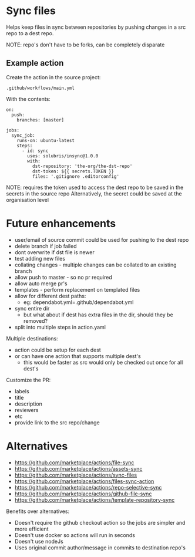 # Sync files

Helps keep files in sync between repositories by pushing changes in a src repo to a dest repo.

NOTE: repo's don't have to be forks, can be completely disparate

## Example action

Create the action in the source project:

    .github/workflows/main.yml

With the contents:

    on:
      push:
        branches: [master]
    
    jobs:
      sync_job:
        runs-on: ubuntu-latest
        steps:
          - id: sync
            uses: solubris/insync@1.0.0
            with:
              dst-repository: 'the-org/the-dst-repo'
              dst-token: ${{ secrets.TOKEN }}
              files: '.gitignore .editorconfig'

NOTE: requires the token used to access the dest repo to be saved in the secrets in the source repo
Alternatively, the secret could be saved at the organisation level

# Future enhancements

- user/email of source commit could be used for pushing to the dest repo
- delete branch if job failed
- dont overwrite if dst file is newer
- test adding new files
- collating changes - multiple changes can be collated to an existing branch
- allow push to master - so no pr required
- allow auto merge pr's
- templates - perform replacement on templated files
- allow for different dest paths:
  - eg: dependabot.yml=.github/dependabot.yml
- sync entire dir
  - but what about if dest has extra files in the dir, should they be removed?
- split into multiple steps in action.yaml

Multiple destinations:
- action could be setup for each dest
- or can have one action that supports multiple dest's
  - this would be faster as src would only be checked out once for all dest's

Customize the PR:
- labels
- title
- description
- reviewers
- etc
- provide link to the src repo/change

# Alternatives

- https://github.com/marketplace/actions/file-sync
- https://github.com/marketplace/actions/assets-sync
- https://github.com/marketplace/actions/sync-files
- https://github.com/marketplace/actions/files-sync-action
- https://github.com/marketplace/actions/repo-selective-sync
- https://github.com/marketplace/actions/github-file-sync
- https://github.com/marketplace/actions/template-repository-sync


Benefits over alternatives:
- Doesn't require the github checkout action so the jobs are simpler and more efficient
- Doesn't use docker so actions will run in seconds
- Doesn't use nodeJs
- Uses original commit author/message in commits to destination repo's




